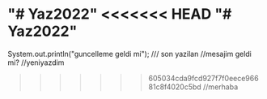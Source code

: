"# Yaz2022" 
<<<<<<< HEAD
"# Yaz2022" 
=======
System.out.println("guncelleme geldi mi");
/// son yazilan 
//mesajim geldi mi?
//yeniyazdim
>>>>>>> 605034cda9fcd927f7f0eece96681c8f4020c5bd
//merhaba 
